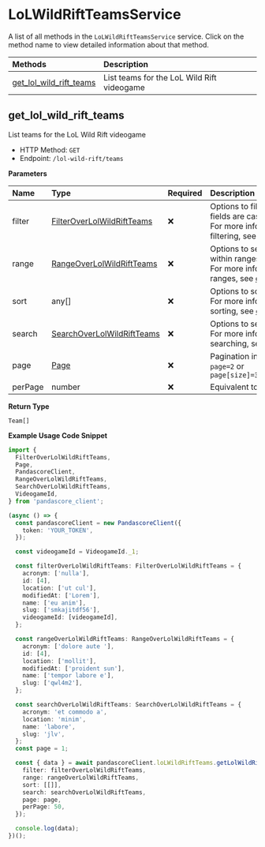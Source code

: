 # LoLWildRiftTeamsService

A list of all methods in the `LoLWildRiftTeamsService` service. Click on the method name to view detailed information about that method.

| Methods                                             | Description                                |
| :-------------------------------------------------- | :----------------------------------------- |
| [get_lol_wild_rift_teams](#get_lol_wild_rift_teams) | List teams for the LoL Wild Rift videogame |

## get_lol_wild_rift_teams

List teams for the LoL Wild Rift videogame

- HTTP Method: `GET`
- Endpoint: `/lol-wild-rift/teams`

**Parameters**

| Name    | Type                                                                  | Required | Description                                                                                                                                         |
| :------ | :-------------------------------------------------------------------- | :------- | :-------------------------------------------------------------------------------------------------------------------------------------------------- |
| filter  | [FilterOverLolWildRiftTeams](../models/FilterOverLolWildRiftTeams.md) | ❌       | Options to filter results. String fields are case sensitive <br/>For more information on filtering, see [docs](/docs/filtering-and-sorting#filter). |
| range   | [RangeOverLolWildRiftTeams](../models/RangeOverLolWildRiftTeams.md)   | ❌       | Options to select results within ranges <br/>For more information on ranges, see [docs](/docs/filtering-and-sorting#range).                         |
| sort    | any[]                                                                 | ❌       | Options to sort results <br/>For more information on sorting, see [docs](/docs/filtering-and-sorting#sort).                                         |
| search  | [SearchOverLolWildRiftTeams](../models/SearchOverLolWildRiftTeams.md) | ❌       | Options to search results <br/>For more information on searching, see [docs](/docs/filtering-and-sorting#search).                                   |
| page    | [Page](../models/Page.md)                                             | ❌       | Pagination in the form of `page=2` or `page[size]=30&page[number]=2`                                                                                |
| perPage | number                                                                | ❌       | Equivalent to `page[size]`                                                                                                                          |

**Return Type**

`Team[]`

**Example Usage Code Snippet**

```typescript
import {
  FilterOverLolWildRiftTeams,
  Page,
  PandascoreClient,
  RangeOverLolWildRiftTeams,
  SearchOverLolWildRiftTeams,
  VideogameId,
} from 'pandascore_client';

(async () => {
  const pandascoreClient = new PandascoreClient({
    token: 'YOUR_TOKEN',
  });

  const videogameId = VideogameId._1;

  const filterOverLolWildRiftTeams: FilterOverLolWildRiftTeams = {
    acronym: ['nulla'],
    id: [4],
    location: ['ut cul'],
    modifiedAt: ['Lorem'],
    name: ['eu anim'],
    slug: ['smkajitdf56'],
    videogameId: [videogameId],
  };

  const rangeOverLolWildRiftTeams: RangeOverLolWildRiftTeams = {
    acronym: ['dolore aute '],
    id: [4],
    location: ['mollit'],
    modifiedAt: ['proident sun'],
    name: ['tempor labore e'],
    slug: ['qwl4m2'],
  };

  const searchOverLolWildRiftTeams: SearchOverLolWildRiftTeams = {
    acronym: 'et commodo a',
    location: 'minim',
    name: 'labore',
    slug: 'jlv',
  };
  const page = 1;

  const { data } = await pandascoreClient.loLWildRiftTeams.getLolWildRiftTeams({
    filter: filterOverLolWildRiftTeams,
    range: rangeOverLolWildRiftTeams,
    sort: [[]],
    search: searchOverLolWildRiftTeams,
    page: page,
    perPage: 50,
  });

  console.log(data);
})();
```

<!-- This file was generated by liblab | https://liblab.com/ -->
